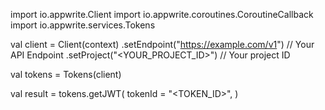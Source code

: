 import io.appwrite.Client
import io.appwrite.coroutines.CoroutineCallback
import io.appwrite.services.Tokens

val client = Client(context)
    .setEndpoint("https://example.com/v1") // Your API Endpoint
    .setProject("<YOUR_PROJECT_ID>") // Your project ID

val tokens = Tokens(client)

val result = tokens.getJWT(
    tokenId = "<TOKEN_ID>", 
)